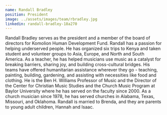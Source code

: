 ```yaml
---
name: Randall Bradley
position: President
image: ../assets/images/team/rbradley.jpg
linkedin: randall-bradley-18a270
---
```

Randall Bradley serves as the president and a member of the board of directors for Komolion Human Development Fund.
Randall has a passion for helping underserved people. He has organized six trips to Kenya and taken student and
volunteer groups to Asia, Europe, and North and South America. As a teacher, he has helped musicians use music as a
catalyst for breaking barriers, sharing joy, and building cross-cultural bridges. His teams have offered humanitarian
assistance wherever they go - teaching, painting, building, gardening, and assisting with necessities like food and
clothing. He is the Ben H. Williams Professor of Music and the Director of the Center for Christian Music Studies and
the Church Music Program at Baylor University where he has served on the faculty since 2000. As a church musician since
1978, he has served churches in Alabama, Texas, Missouri, and Oklahoma. Randall is married to Brenda, and they are
parents to young adult children, Hannah and Isaac.
